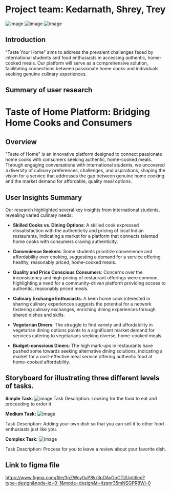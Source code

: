 # Project team: Kedarnath, Shrey, Trey

![image](https://github.com/kedarnath1999/TasteYourHome/assets/38814925/bbc4901f-e466-4fc9-8831-ff93ddf8c5dc)
![image](https://github.com/kedarnath1999/TasteYourHome/assets/38814925/39cc9791-7977-43f1-b92b-758b649af119)
![image](https://github.com/kedarnath1999/TasteYourHome/assets/38814925/4e3ec7f3-9087-4d13-b0ae-00c086069c21)

## Introduction
"Taste Your Home" aims to address the prevalent challenges faced by international
students and food enthusiasts in accessing authentic, home-cooked meals. Our
platform will serve as a comprehensive solution, facilitating connections between
passionate home cooks and individuals seeking genuine culinary experiences.

## Summary of user research

# Taste of Home Platform: Bridging Home Cooks and Consumers

## Overview

"Taste of Home" is an innovative platform designed to connect passionate home cooks with consumers seeking authentic, home-cooked meals. Through engaging conversations with international students, we uncovered a diversity of culinary preferences, challenges, and aspirations, shaping the vision for a service that addresses the gap between genuine home cooking and the market demand for affordable, quality meal options.

## User Insights Summary

Our research highlighted several key insights from international students, revealing varied culinary needs:

- **Skilled Cooks vs. Dining Options**: A skilled cook expressed dissatisfaction with the authenticity and pricing of local Indian restaurants, indicating a market for a platform that connects talented home cooks with consumers craving authenticity.

- **Convenience Seekers**: Some students prioritize convenience and affordability over cooking, suggesting a demand for a service offering healthy, reasonably priced, home-cooked meals.

- **Quality and Price Conscious Consumers**: Concerns over the inconsistency and high pricing of restaurant offerings were common, highlighting a need for a community-driven platform providing access to authentic, reasonably priced meals.

- **Culinary Exchange Enthusiasts**: A keen home cook interested in sharing culinary experiences suggests the potential for a network fostering culinary exchanges, enriching dining experiences through shared dishes and skills.

- **Vegetarian Diners**: The struggle to find variety and affordability in vegetarian dining options points to a significant market demand for services catering to vegetarians seeking diverse, home-cooked meals.

- **Budget-conscious Diners**: The high mark-ups in restaurants have pushed some towards seeking alternative dining solutions, indicating a market for a cost-effective meal service offering authentic food at home-cooked affordability.

## Storyboard for illustrating three different levels of tasks.

**Simple Task**:
![image](https://github.com/kedarnath1999/TasteYourHome/assets/38814925/f3c67a16-b370-413a-ab85-7aa3e2199c9e)
Task Description: Looking for the food to eat and proceeding to order it.

**Medium Task:**
![image](https://github.com/kedarnath1999/TasteYourHome/assets/38814925/9cb0d3f1-53ed-4d9d-9ba5-5ef275cd32c5)

Task Description: Adding your own dish so that you can sell it to other food enthusiasts just like you.

**Complex Task:**
![image](https://github.com/kedarnath1999/TasteYourHome/assets/38814925/10225e0e-76c6-4370-9059-dfc8b81ed5db)

Task Description: Process for you to leave a review about your favorite dish.

## Link to figma file
https://www.figma.com/file/3nZWcy0uP8kr3pDAvGoCTI/Untitled?type=design&node-id=0-1&mode=design&t=4zqnr35mNSGPR8Wj-0


